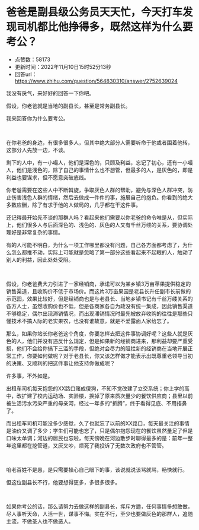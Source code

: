 # 爸爸是副县级公务员天天忙，今天打车发现司机都比他挣得多，既然这样为什么要考公？
- 点赞数：58173
- 更新时间：2022年11月10日15时52分13秒
- 回答url：https://www.zhihu.com/question/564830310/answer/2752639024
<body>
 <p data-pid="G54ms4kq">我没有戾气，来好好的回答一下你吧。</p>
 <p data-pid="vLKnruPA">假设，你老爸就是当地的副县长，甚至是常务副县长。</p>
 <p data-pid="KVBCbmTm">我来回答你为什么要考公。</p>
 <p class="ztext-empty-paragraph"><br></p>
 <p data-pid="kmaOfzmo">在你老爸的身边，有很多很多人，但其中绝大部分人需要听命于他或者围着他转，这部分人先放一边，不谈。</p>
 <p data-pid="ZFxtaSVm">剩下的人中，有一小嘬人，他们是深色的，只顾及利益，忘记了初心，还有一小嘬人，他们是浅色的，除了自己的事情什么也不想管，但最多的人，是灰色的，即是利益也要谋求，但不愿意突破底线。</p>
 <p data-pid="pwxnvw3u">你老爸需要在这些人中不断斡旋，争取灰色人群的帮助，避免与深色人群冲突，防止伤害浅色人群的情绪，然后去做成一件件的事，施展自己的抱负。你看到的绝大多数应酬，除了有求于他的人做局的，几乎都在干这件事。</p>
 <p data-pid="b-cAS74V">还记得最开始先不谈的那群人吗？看起来他们需要以你老爸的命令唯是从，但实际上，他们很多人与后面深色的、浅色的、灰色的人又有千丝万缕的关系，要协调处理好是非常复杂的事情。</p>
 <p data-pid="sW0ZeeMY">有的人可能不明白，为什么一项工作哪里都没有问题，自己各方面都考虑了，为什么怎么都推不动，实际上可能就是忽略了第一部分这些看起来不起眼的人，触动了别人的利益，因此处处受阻。</p>
 <p class="ztext-empty-paragraph"><br></p>
 <p data-pid="G9PrtWo7">假设，你老爸费大力引进了一家经销商，承诺可以为某乡镇3万亩苹果提供稳定的销售渠道，且收购价不低于市场价。而这片3万亩果园是老县长升任副市长前做的示范园，效果比较好，但是经销商也是与老县长、当地乡镇书记有千丝万缕关系的各方人士，虽然收购价也不低，但是各商家各自为政没有统一集成，因此销售渠道不够稳定，偶尔出现滞销情况，而出现滞销情况时最先被放弃收购的往往是那些只懂技术不搞人际的老实果农，也没有谁故意，就是不爱露面人家给忘了。</p>
 <p data-pid="O4LIgkL-">那么，如果你站长你老爸这个角度，你要怎样去把这件事协调好呢？这些人就是灰色的人，他们并没有违反什么规定，但是如果新的经销商进来，那利益却要严重受损，他们不会给你搞下三滥的手段，但绝对会尽力的阻拦新的经销商在当地开展正常工作，你要如何做呢？对于老县长，你又该怎样做才能表示出既尊重老领导当初的决策、又顺利的把这件事让他支持你做成呢？</p>
 <p data-pid="ycGypuS_">许多事，不外如是。</p>
 <p data-pid="CQy84_XE">出租车司机每天抱怨的XX路口赌成傻狗，不知不觉改建了立交系统；你上学的高中，改扩建了校内运动场、实验楼，换掉了原来质次量少的餐饮供应商；县里以前被生活污水污染严重的母亲河，经过一年多的“折腾”，终于看得见底、不用捂鼻了。</p>
 <p data-pid="3Xv2uvPQ">而出租车司机可能没多少感觉，久了也就忘了以前的XX路口，每天最关注的事情是油价又调了多少；学生们可能也忘了，只是偶尔抱怨现在的餐饮虽然量足了但是口味太单调；河边的居民也忘啦，每天傍晚在河边散步时聊得最多的是：前年一整年这里都在挖管道，又灰又吵，烦死了我投诉了无数次政府也不管管。</p>
 <p class="ztext-empty-paragraph"><br></p>
 <p data-pid="qsmKP_2z">咱老百姓不是愚，是只需要操心自己眼下的事，该说就说该骂就骂，畅快就行。</p>
 <p data-pid="Enr9MusC">但这位副县长不行，他要想得更多，多很多很多。</p>
 <p class="ztext-empty-paragraph"><br></p>
 <p data-pid="70Qyi0_J">如果你考公的话，那么请努力去做这样的副县长，挥斥方遒，任何事情多想敢做，尽人事听天命，人活一世，谋事不悔。实在不行，至少也要做灰色的那群人，追随主流，不做圣人也不做恶人。</p>
 <p></p>
 <p></p>
</body>